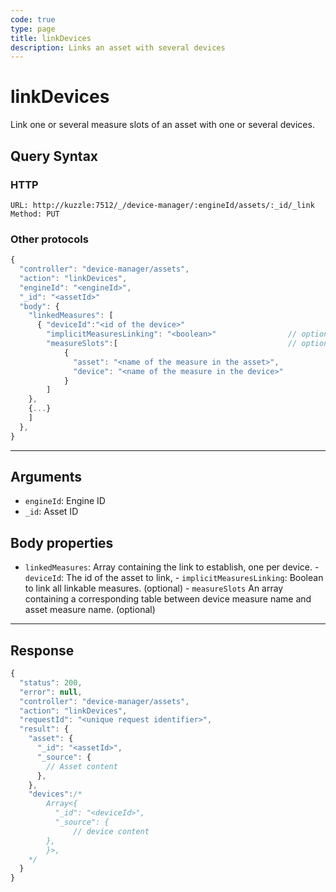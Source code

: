 ```yaml
---
code: true
type: page
title: linkDevices
description: Links an asset with several devices
---
```


# linkDevices

Link one or several measure slots of an asset with one or several devices.

## Query Syntax

### HTTP

```http
URL: http://kuzzle:7512/_/device-manager/:engineId/assets/:_id/_link
Method: PUT
```

### Other protocols

```js
{
  "controller": "device-manager/assets",
  "action": "linkDevices",
  "engineId": "<engineId>",
  "_id": "<assetId>"
  "body": {
    "linkedMeasures": [
      { "deviceId":"<id of the device>"
        "implicitMeasuresLinking": "<boolean>"                // optional
        "measureSlots":[                                      // optional
            {
              "asset": "<name of the measure in the asset>",
              "device": "<name of the measure in the device>"
            }
        ]
    },
    {...}
    ]
  },
}
```

---

## Arguments

- `engineId`: Engine ID
- `_id`: Asset ID

## Body properties

- `linkedMeasures`: Array containing the link to establish, one per device.
              - `deviceId`: The id of the asset to link,
              - `implicitMeasuresLinking`: Boolean to link all linkable measures. (optional)
              - `measureSlots` An array containing a corresponding table between device measure name and asset measure name. (optional)

---

## Response

```js
{
  "status": 200,
  "error": null,
  "controller": "device-manager/assets",
  "action": "linkDevices",
  "requestId": "<unique request identifier>",
  "result": {
    "asset": {
      "_id": "<assetId>",
      "_source": {
        // Asset content
      },
    },
    "devices":/*  
        Array<{
          "_id": "<deviceId>",
          "_source": {
              // device content
        },
        }>, 
    */
  }
}
```
